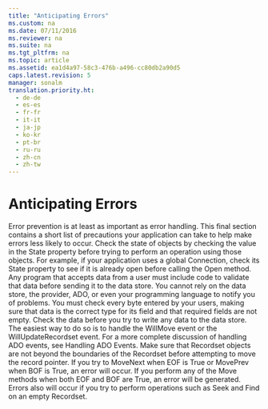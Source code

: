 ```yaml
---
title: "Anticipating Errors"
ms.custom: na
ms.date: 07/11/2016
ms.reviewer: na
ms.suite: na
ms.tgt_pltfrm: na
ms.topic: article
ms.assetid: ea1d4a97-58c3-476b-a496-cc80db2a90d5
caps.latest.revision: 5
manager: sonalm
translation.priority.ht: 
  - de-de
  - es-es
  - fr-fr
  - it-it
  - ja-jp
  - ko-kr
  - pt-br
  - ru-ru
  - zh-cn
  - zh-tw
---
```

# Anticipating Errors
<?xml version="1.0" encoding="utf-8"?>
<developerReferenceWithoutSyntaxDocument xmlns="http://ddue.schemas.microsoft.com/authoring/2003/5" xmlns:xlink="http://www.w3.org/1999/xlink" xmlns:xsi="http://www.w3.org/2001/XMLSchema-instance" xsi:schemaLocation="http://ddue.schemas.microsoft.com/authoring/2003/5 http://dduestorage.blob.core.windows.net/ddueschema/developer.xsd">
  <introduction>
    <para>Error prevention is at least as important as error handling. This final section contains a short list of precautions your application can take to help make errors less likely to occur.</para>
    <para>Check the state of objects by checking the value in the <legacyBold>State</legacyBold> property before trying to perform an operation using those objects. For example, if your application uses a global <legacyBold>Connection</legacyBold>, check its <legacyBold>State</legacyBold> property to see if it is already open before calling the <legacyBold>Open</legacyBold> method.  </para>
    <list class="bullet">
      <listItem>
        <para>Any program that accepts data from a user must include code to validate that data before sending it to the data store. You cannot rely on the data store, the provider, ADO, or even your programming language to notify you of problems. You must check every byte entered by your users, making sure that data is the correct type for its field and that required fields are not empty.</para>
      </listItem>
    </list>
    <para>Check the data before you try to write any data to the data store. The easiest way to do so is to handle the <legacyBold>WillMove</legacyBold> event or the <legacyBold>WillUpdateRecordset</legacyBold> event. For a more complete discussion of handling ADO events, see <link xlink:href="e9003457-0762-48b3-942f-0820266b158f">Handling ADO Events</link>.</para>
    <para>Make sure that <legacyBold>Recordset</legacyBold> objects are not beyond the boundaries of the <legacyBold>Recordset</legacyBold> before attempting to move the record pointer. If you try to <legacyBold>MoveNext</legacyBold> when <legacyBold>EOF</legacyBold> is True or <legacyBold>MovePrev</legacyBold> when <legacyBold>BOF</legacyBold> is True, an error will occur. If you perform any of the <legacyBold>Move</legacyBold> methods when both <legacyBold>EOF</legacyBold> and <legacyBold>BOF</legacyBold> are True, an error will be generated.</para>
    <para>Errors also will occur if you try to perform operations such as <legacyBold>Seek</legacyBold> and <legacyBold>Find</legacyBold> on an empty <legacyBold>Recordset</legacyBold>.</para>
  </introduction>
  <relatedTopics />
</developerReferenceWithoutSyntaxDocument>